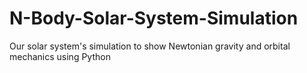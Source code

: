 # N-Body-Solar-System-Simulation
Our solar system's simulation to show Newtonian gravity and orbital mechanics using Python
